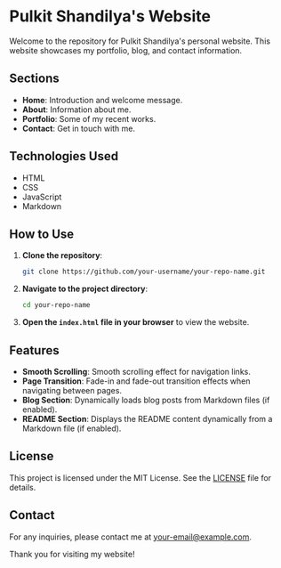 # Pulkit Shandilya's Website

Welcome to the repository for Pulkit Shandilya's personal website. This website showcases my portfolio, blog, and contact information.

## Sections

- **Home**: Introduction and welcome message.
- **About**: Information about me.
- **Portfolio**: Some of my recent works.
- **Contact**: Get in touch with me.

## Technologies Used

- HTML
- CSS
- JavaScript
- Markdown

## How to Use

1. **Clone the repository**:
    ```bash
    git clone https://github.com/your-username/your-repo-name.git
    ```

2. **Navigate to the project directory**:
    ```bash
    cd your-repo-name
    ```

3. **Open the `index.html` file in your browser** to view the website.

## Features

- **Smooth Scrolling**: Smooth scrolling effect for navigation links.
- **Page Transition**: Fade-in and fade-out transition effects when navigating between pages.
- **Blog Section**: Dynamically loads blog posts from Markdown files (if enabled).
- **README Section**: Displays the README content dynamically from a Markdown file (if enabled).

## License

This project is licensed under the MIT License. See the [LICENSE](LICENSE) file for details.

## Contact

For any inquiries, please contact me at [your-email@example.com](mailto:your-email@example.com).

Thank you for visiting my website!
